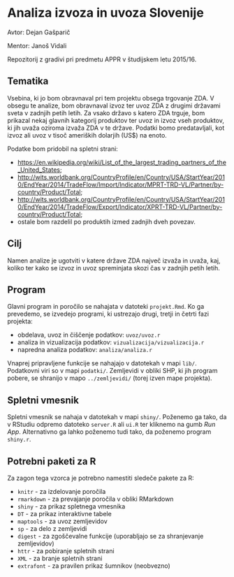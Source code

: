 # Analiza izvoza in uvoza Slovenije

Avtor: Dejan Gašparič

Mentor: Janoš Vidali

Repozitorij z gradivi pri predmetu APPR v študijskem letu 2015/16.

## Tematika

Vsebina, ki jo bom obravnaval pri tem projektu obsega trgovanje ZDA. V obsegu te analize, bom obravnaval izvoz ter uvoz ZDA z drugimi državami sveta v zadnjih petih letih. Za vsako državo s katero ZDA trguje, bom prikazal nekaj glavnih kategorij produktov ter uvoz in izvoz vseh produktov, ki jih uvaža oziroma izvaža ZDA v te države.  Podatki bomo predatavljali, kot izvoz ali uvoz v tisoč ameriških dolarjih (US$) na enoto.

Podatke bom pridobil na spletni strani:
- https://en.wikipedia.org/wiki/List_of_the_largest_trading_partners_of_the_United_States;
- http://wits.worldbank.org/CountryProfile/en/Country/USA/StartYear/2010/EndYear/2014/TradeFlow/Import/Indicator/MPRT-TRD-VL/Partner/by-country/Product/Total;
- http://wits.worldbank.org/CountryProfile/en/Country/USA/StartYear/2010/EndYear/2014/TradeFlow/Export/Indicator/XPRT-TRD-VL/Partner/by-country/Product/Total;
- ostale bom razdelil po produktih izmed zadnjih dveh povezav.

## Cilj

Namen analize je ugotviti v katere države ZDA največ izvaža in uvaža, kaj, koliko ter kako se izvoz in uvoz spreminjata skozi čas v zadnjih petih letih.

## Program

Glavni program in poročilo se nahajata v datoteki `projekt.Rmd`. Ko ga prevedemo,
se izvedejo programi, ki ustrezajo drugi, tretji in četrti fazi projekta:

* obdelava, uvoz in čiščenje podatkov: `uvoz/uvoz.r`
* analiza in vizualizacija podatkov: `vizualizacija/vizualizacija.r`
* napredna analiza podatkov: `analiza/analiza.r`

Vnaprej pripravljene funkcije se nahajajo v datotekah v mapi `lib/`. Podatkovni
viri so v mapi `podatki/`. Zemljevidi v obliki SHP, ki jih program pobere, se
shranijo v mapo `../zemljevidi/` (torej izven mape projekta).

## Spletni vmesnik

Spletni vmesnik se nahaja v datotekah v mapi `shiny/`. Poženemo ga tako, da v
RStudiu odpremo datoteko `server.R` ali `ui.R` ter kliknemo na gumb *Run App*.
Alternativno ga lahko poženemo tudi tako, da poženemo program `shiny.r`.

## Potrebni paketi za R

Za zagon tega vzorca je potrebno namestiti sledeče pakete za R:

* `knitr` - za izdelovanje poročila
* `rmarkdown` - za prevajanje poročila v obliki RMarkdown
* `shiny` - za prikaz spletnega vmesnika
* `DT` - za prikaz interaktivne tabele
* `maptools` - za uvoz zemljevidov
* `sp` - za delo z zemljevidi
* `digest` - za zgoščevalne funkcije (uporabljajo se za shranjevanje zemljevidov)
* `httr` - za pobiranje spletnih strani
* `XML` - za branje spletnih strani
* `extrafont` - za pravilen prikaz šumnikov (neobvezno)
